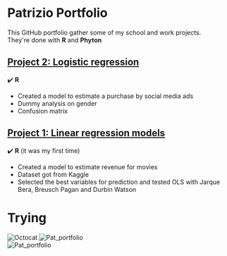 # Patrizio Portfolio
This GitHub portfolio gather some of my school and work projects.  
They're done with **R** and **Phyton**     
## [Project 2: Logistic regression](https://github.com/Monofascia/logistic)  
:heavy_check_mark: **R**  
* Created a model to estimate a purchase by social media ads  
* Dummy analysis on gender 
* Confusion matrix  
## [Project 1: Linear regression models](https://github.com/Monofascia/linear-regression)
:heavy_check_mark: **R** (it was my first time)   
* Created a model to estimate revenue for movies  
* Dataset got from Kaggle
* Selected the best variables for prediction and tested OLS with Jarque Bera, Breusch Pagan and Durbin Watson  
  




# Trying
![Octocat](https://github.githubassets.com/images/icons/emoji/octocat.png)
![Pat_portfolio](https://github.githubassets.com/images/icons/emoji/unicode/1f604.png)  
![Pat_portfolio](https://github.githubassets.com/images/icons/emoji/unicode/2714.png?v8)
